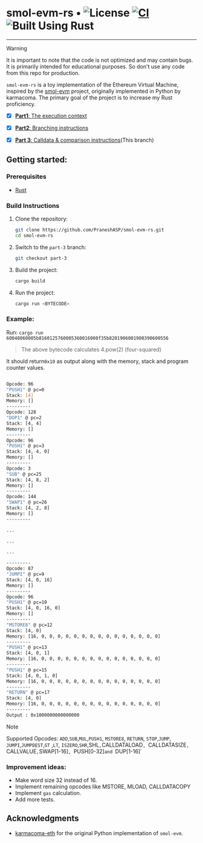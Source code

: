 # smol-evm-rs • ![License](https://img.shields.io/badge/license-MIT-brown.svg) [![CI](https://github.com/PraneshASP/smol-evm-rs/actions/workflows/tests.yml/badge.svg)](https://github.com/PraneshASP/smol-evm-rs/actions/workflows/tests.yml) ![Built Using Rust](https://img.shields.io/badge/Built%20Using-Rust-orange.svg) 
---

> [!WARNING]  
> It is important to note that the code is not optimized and may contain bugs. It is primarily intended for educational purposes. So don't use any code from this repo for production.

`smol-evm-rs` is a toy implementation of the Ethereum Virtual Machine, inspired by the [smol-evm](https://github.com/karmacoma-eth/smol-evm) project, originally implemented in Python by karmacoma. The primary goal of the project is to increase my Rust proficiency. 
- [X] [**Part1**: The execution context ](https://github.com/PraneshASP/smol-evm-rs/tree/part-1)
- [X] [**Part2**: Branching instructions](https://github.com/PraneshASP/smol-evm-rs/tree/part-2) 
- [X] [**Part 3**: Calldata & comparison instructions](https://github.com/PraneshASP/smol-evm-rs/tree/part-3)(This branch)


## Getting started:

### Prerequisites

- [Rust](https://doc.rust-lang.org/book/ch01-01-installation.html)  
 
### Build Instructions

1. Clone the repository:
   ```bash
   git clone https://github.com/PraneshASP/smol-evm-rs.git
   cd smol-evm-rs
   ```
2. Switch to the `part-3` branch:
    ```bash
    git checkout part-3
    ```
3. Build the project:
   ```bash
   cargo build
   ```
4. Run the project:
   ```bash
   cargo run <BYTECODE>
   ```
 
 ### Example:
 Run: `cargo run 60048060005b8160125760005360016000f35b8201906001900390600556`

 > The above bytecode calculates 4.pow(2) (four-squared)
 
 It should return`0x10` as output along with the memory, stack and program counter values.

```bash

Opcode: 96
"PUSH1" @ pc=0
Stack: [4]
Memory: []
---------
Opcode: 128
"DUP1" @ pc=2
Stack: [4, 4]
Memory: []
---------
Opcode: 96
"PUSH1" @ pc=3
Stack: [4, 4, 0]
Memory: []
---------
Opcode: 3
"SUB" @ pc=25
Stack: [4, 8, 2]
Memory: []
---------
Opcode: 144
"SWAP1" @ pc=26
Stack: [4, 2, 8]
Memory: []
---------

...

...

...

---------
Opcode: 87
"JUMPI" @ pc=9
Stack: [4, 0, 16]
Memory: []
---------
Opcode: 96
"PUSH1" @ pc=10
Stack: [4, 0, 16, 0]
Memory: []
---------
"MSTORE8" @ pc=12
Stack: [4, 0]
Memory: [16, 0, 0, 0, 0, 0, 0, 0, 0, 0, 0, 0, 0, 0, 0, 0]
---------
"PUSH1" @ pc=13
Stack: [4, 0, 1]
Memory: [16, 0, 0, 0, 0, 0, 0, 0, 0, 0, 0, 0, 0, 0, 0, 0]
---------
"PUSH1" @ pc=15
Stack: [4, 0, 1, 0]
Memory: [16, 0, 0, 0, 0, 0, 0, 0, 0, 0, 0, 0, 0, 0, 0, 0]
---------
"RETURN" @ pc=17
Stack: [4, 0]
Memory: [16, 0, 0, 0, 0, 0, 0, 0, 0, 0, 0, 0, 0, 0, 0, 0]
---------
Output : 0x1000000000000000

```
 
> [!NOTE]  
> Supported Opcodes: `ADD`,`SUB`,`MUL`,`PUSH1`, `MSTORE8`, `RETURN`, `STOP`,`JUMP`, `JUMPI`,`JUMPDEST`,`GT` ,`LT`, `ISZERO`,`SHR`,SHL`,`CALLDATALOAD`, `CALLDATASIZE`, `CALLVALUE`,`SWAP[1-16]`, `PUSH[0-32]`and `DUP[1-16]`

### Improvement ideas:
- Make word size 32 instead of 16.
- Implement remaining opcodes like MSTORE, MLOAD, CALLDATACOPY
- Implement `gas` calculation. 
- Add more tests.
  
## Acknowledgments

- [karmacoma-eth](https://github.com/karmacoma-eth) for the original Python implementation of `smol-evm`.